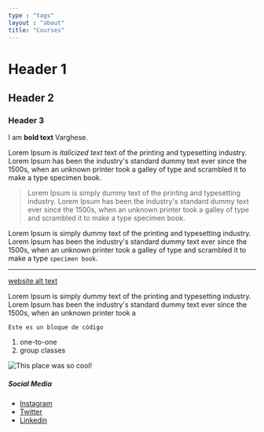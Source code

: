 ```yaml
---
type : "tags"
layout : "about"
title: "Courses"
---
```


# Header 1
## Header 2
### Header 3


I am **bold text** Varghese.

Lorem Ipsum is *italicized text* text of the printing and typesetting industry. Lorem Ipsum has been the industry's standard dummy text ever since the 1500s, when an unknown printer took a galley of type and scrambled it to make a type specimen book.

> Lorem Ipsum is simply dummy text of the printing and typesetting industry. Lorem Ipsum has been the industry's standard dummy text ever since the 1500s, when an unknown printer took a galley of type and scrambled it to make a type specimen book.

Lorem Ipsum is simply dummy text of the printing and typesetting industry. Lorem Ipsum has been the industry's standard dummy text ever since the 1500s, when an unknown printer took a galley of type and scrambled it to make a type `specimen book`.

---

[website alt text](www.google.com)

Lorem Ipsum is simply dummy text of the printing and typesetting industry. Lorem Ipsum has been the industry's standard dummy text ever since the 1500s, when an unknown printer took a

```
Este es un bloque de código

```

1. one-to-one
2. group classes

![This place was so cool!](/img/courses/author-post-img.jpg "Just an Image")

##### Social Media
- [Instagram](https://www.instagram.com/binovarghese_)
- [Twitter](https://twitter.com/binovarghese_)
- [Linkedin](https://linkedin.com/in/binovarghese-)


